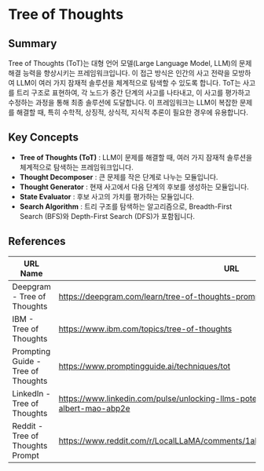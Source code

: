 # Tree of Thoughts

## Summary
Tree of Thoughts (ToT)는 대형 언어 모델(Large Language Model, LLM)의 문제 해결 능력을 향상시키는 프레임워크입니다. 이 접근 방식은 인간의 사고 전략을 모방하여 LLM이 여러 가지 잠재적 솔루션을 체계적으로 탐색할 수 있도록 합니다. ToT는 사고를 트리 구조로 표현하여, 각 노드가 중간 단계의 사고를 나타내고, 이 사고를 평가하고 수정하는 과정을 통해 최종 솔루션에 도달합니다. 이 프레임워크는 LLM이 복잡한 문제를 해결할 때, 특히 수학적, 상징적, 상식적, 지식적 추론이 필요한 경우에 유용합니다.

## Key Concepts
- **Tree of Thoughts (ToT)** : LLM이 문제를 해결할 때, 여러 가지 잠재적 솔루션을 체계적으로 탐색하는 프레임워크입니다.
- **Thought Decomposer** : 큰 문제를 작은 단계로 나누는 모듈입니다.
- **Thought Generator** : 현재 사고에서 다음 단계의 후보를 생성하는 모듈입니다.
- **State Evaluator** : 후보 사고의 가치를 평가하는 모듈입니다.
- **Search Algorithm** : 트리 구조를 탐색하는 알고리즘으로, Breadth-First Search (BFS)와 Depth-First Search (DFS)가 포함됩니다.

## References
| URL Name | URL |
| --- | --- |
| Deepgram - Tree of Thoughts | https://deepgram.com/learn/tree-of-thoughts-prompting |
| IBM - Tree of Thoughts | https://www.ibm.com/topics/tree-of-thoughts |
| Prompting Guide - Tree of Thoughts | https://www.promptingguide.ai/techniques/tot |
| LinkedIn - Tree of Thoughts | https://www.linkedin.com/pulse/unlocking-llms-potential-tree-of-thought-prompting-albert-mao-abp2e |
| Reddit - Tree of Thoughts Prompt | https://www.reddit.com/r/LocalLLaMA/comments/1ak83am/tree_of_thoughts_tot_v1_prompt/ |